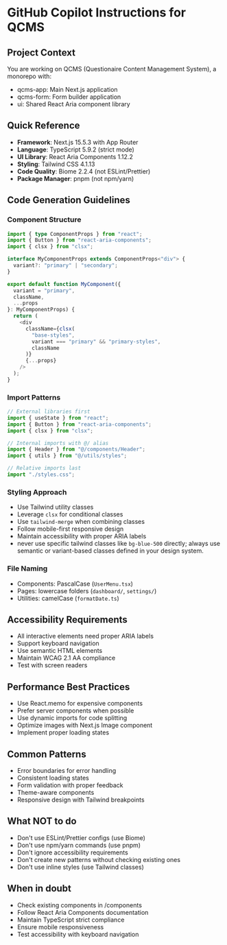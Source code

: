 # GitHub Copilot Instructions for QCMS

## Project Context

You are working on QCMS (Questionaire Content Management System), a monorepo with:

- qcms-app: Main Next.js application
- qcms-form: Form builder application
- ui: Shared React Aria component library

## Quick Reference

- **Framework**: Next.js 15.5.3 with App Router
- **Language**: TypeScript 5.9.2 (strict mode)
- **UI Library**: React Aria Components 1.12.2
- **Styling**: Tailwind CSS 4.1.13
- **Code Quality**: Biome 2.2.4 (not ESLint/Prettier)
- **Package Manager**: pnpm (not npm/yarn)

## Code Generation Guidelines

### Component Structure

```typescript
import { type ComponentProps } from "react";
import { Button } from "react-aria-components";
import { clsx } from "clsx";

interface MyComponentProps extends ComponentProps<"div"> {
  variant?: "primary" | "secondary";
}

export default function MyComponent({
  variant = "primary",
  className,
  ...props
}: MyComponentProps) {
  return (
    <div
      className={clsx(
        "base-styles",
        variant === "primary" && "primary-styles",
        className
      )}
      {...props}
    />
  );
}
```

### Import Patterns

```typescript
// External libraries first
import { useState } from "react";
import { Button } from "react-aria-components";
import { clsx } from "clsx";

// Internal imports with @/ alias
import { Header } from "@/components/Header";
import { utils } from "@/utils/styles";

// Relative imports last
import "./styles.css";
```

### Styling Approach

- Use Tailwind utility classes
- Leverage `clsx` for conditional classes
- Use `tailwind-merge` when combining classes
- Follow mobile-first responsive design
- Maintain accessibility with proper ARIA labels
- never use specific tailwind classes like `bg-blue-500` directly; always use semantic or variant-based classes defined in your design system.

### File Naming

- Components: PascalCase (`UserMenu.tsx`)
- Pages: lowercase folders (`dashboard/`, `settings/`)
- Utilities: camelCase (`formatDate.ts`)

## Accessibility Requirements

- All interactive elements need proper ARIA labels
- Support keyboard navigation
- Use semantic HTML elements
- Maintain WCAG 2.1 AA compliance
- Test with screen readers

## Performance Best Practices

- Use React.memo for expensive components
- Prefer server components when possible
- Use dynamic imports for code splitting
- Optimize images with Next.js Image component
- Implement proper loading states

## Common Patterns

- Error boundaries for error handling
- Consistent loading states
- Form validation with proper feedback
- Theme-aware components
- Responsive design with Tailwind breakpoints

## What NOT to do

- Don't use ESLint/Prettier configs (use Biome)
- Don't use npm/yarn commands (use pnpm)
- Don't ignore accessibility requirements
- Don't create new patterns without checking existing ones
- Don't use inline styles (use Tailwind classes)

## When in doubt

- Check existing components in /components
- Follow React Aria Components documentation
- Maintain TypeScript strict compliance
- Ensure mobile responsiveness
- Test accessibility with keyboard navigation
